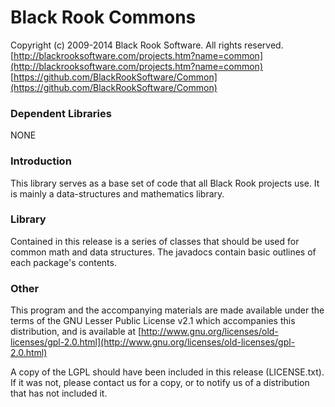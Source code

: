 # Black Rook Commons

Copyright (c) 2009-2014 Black Rook Software. All rights reserved.  
[http://blackrooksoftware.com/projects.htm?name=common](http://blackrooksoftware.com/projects.htm?name=common)  
[https://github.com/BlackRookSoftware/Common](https://github.com/BlackRookSoftware/Common)

### Dependent Libraries

NONE

### Introduction

This library serves as a base set of code that all Black Rook projects use.
It is mainly a data-structures and mathematics library. 

### Library

Contained in this release is a series of classes that should be used for
common math and data structures. The javadocs contain basic outlines of each
package's contents.

### Other

This program and the accompanying materials
are made available under the terms of the GNU Lesser Public License v2.1
which accompanies this distribution, and is available at
[http://www.gnu.org/licenses/old-licenses/gpl-2.0.html](http://www.gnu.org/licenses/old-licenses/gpl-2.0.html)

A copy of the LGPL should have been included in this release (LICENSE.txt).
If it was not, please contact us for a copy, or to notify us of a distribution
that has not included it. 
